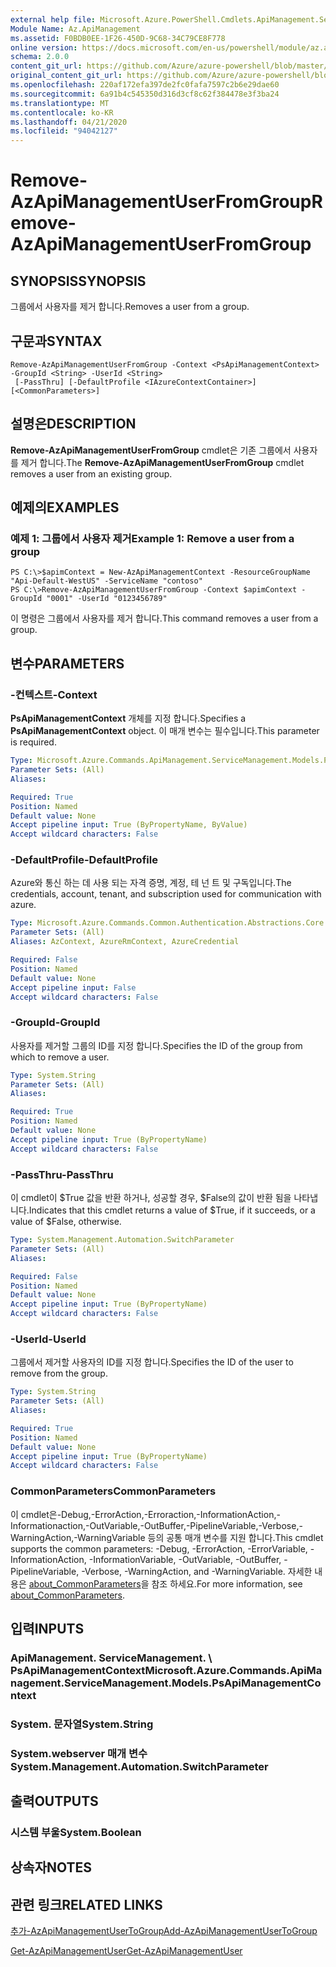 ```yaml
---
external help file: Microsoft.Azure.PowerShell.Cmdlets.ApiManagement.ServiceManagement.dll-Help.xml
Module Name: Az.ApiManagement
ms.assetid: F0BDB0EE-1F26-450D-9C68-34C79CE8F778
online version: https://docs.microsoft.com/en-us/powershell/module/az.apimanagement/remove-azapimanagementuserfromgroup
schema: 2.0.0
content_git_url: https://github.com/Azure/azure-powershell/blob/master/src/ApiManagement/ApiManagement/help/Remove-AzApiManagementUserFromGroup.md
original_content_git_url: https://github.com/Azure/azure-powershell/blob/master/src/ApiManagement/ApiManagement/help/Remove-AzApiManagementUserFromGroup.md
ms.openlocfilehash: 220af172efa397de2fc0fafa7597c2b6e29dae60
ms.sourcegitcommit: 6a91b4c545350d316d3cf8c62f384478e3f3ba24
ms.translationtype: MT
ms.contentlocale: ko-KR
ms.lasthandoff: 04/21/2020
ms.locfileid: "94042127"
---
```

# <span data-ttu-id="2cfcc-101">Remove-AzApiManagementUserFromGroup</span><span class="sxs-lookup"><span data-stu-id="2cfcc-101">Remove-AzApiManagementUserFromGroup</span></span>

## <span data-ttu-id="2cfcc-102">SYNOPSIS</span><span class="sxs-lookup"><span data-stu-id="2cfcc-102">SYNOPSIS</span></span>
<span data-ttu-id="2cfcc-103">그룹에서 사용자를 제거 합니다.</span><span class="sxs-lookup"><span data-stu-id="2cfcc-103">Removes a user from a group.</span></span>

## <span data-ttu-id="2cfcc-104">구문과</span><span class="sxs-lookup"><span data-stu-id="2cfcc-104">SYNTAX</span></span>

```
Remove-AzApiManagementUserFromGroup -Context <PsApiManagementContext> -GroupId <String> -UserId <String>
 [-PassThru] [-DefaultProfile <IAzureContextContainer>] [<CommonParameters>]
```

## <span data-ttu-id="2cfcc-105">설명은</span><span class="sxs-lookup"><span data-stu-id="2cfcc-105">DESCRIPTION</span></span>
<span data-ttu-id="2cfcc-106">**Remove-AzApiManagementUserFromGroup** cmdlet은 기존 그룹에서 사용자를 제거 합니다.</span><span class="sxs-lookup"><span data-stu-id="2cfcc-106">The **Remove-AzApiManagementUserFromGroup** cmdlet removes a user from an existing group.</span></span>

## <span data-ttu-id="2cfcc-107">예제의</span><span class="sxs-lookup"><span data-stu-id="2cfcc-107">EXAMPLES</span></span>

### <span data-ttu-id="2cfcc-108">예제 1: 그룹에서 사용자 제거</span><span class="sxs-lookup"><span data-stu-id="2cfcc-108">Example 1: Remove a user from a group</span></span>
```
PS C:\>$apimContext = New-AzApiManagementContext -ResourceGroupName "Api-Default-WestUS" -ServiceName "contoso"
PS C:\>Remove-AzApiManagementUserFromGroup -Context $apimContext -GroupId "0001" -UserId "0123456789"
```

<span data-ttu-id="2cfcc-109">이 명령은 그룹에서 사용자를 제거 합니다.</span><span class="sxs-lookup"><span data-stu-id="2cfcc-109">This command removes a user from a group.</span></span>

## <span data-ttu-id="2cfcc-110">변수</span><span class="sxs-lookup"><span data-stu-id="2cfcc-110">PARAMETERS</span></span>

### <span data-ttu-id="2cfcc-111">-컨텍스트</span><span class="sxs-lookup"><span data-stu-id="2cfcc-111">-Context</span></span>
<span data-ttu-id="2cfcc-112">**PsApiManagementContext** 개체를 지정 합니다.</span><span class="sxs-lookup"><span data-stu-id="2cfcc-112">Specifies a **PsApiManagementContext** object.</span></span>
<span data-ttu-id="2cfcc-113">이 매개 변수는 필수입니다.</span><span class="sxs-lookup"><span data-stu-id="2cfcc-113">This parameter is required.</span></span>

```yaml
Type: Microsoft.Azure.Commands.ApiManagement.ServiceManagement.Models.PsApiManagementContext
Parameter Sets: (All)
Aliases:

Required: True
Position: Named
Default value: None
Accept pipeline input: True (ByPropertyName, ByValue)
Accept wildcard characters: False
```

### <span data-ttu-id="2cfcc-114">-DefaultProfile</span><span class="sxs-lookup"><span data-stu-id="2cfcc-114">-DefaultProfile</span></span>
<span data-ttu-id="2cfcc-115">Azure와 통신 하는 데 사용 되는 자격 증명, 계정, 테 넌 트 및 구독입니다.</span><span class="sxs-lookup"><span data-stu-id="2cfcc-115">The credentials, account, tenant, and subscription used for communication with azure.</span></span>

```yaml
Type: Microsoft.Azure.Commands.Common.Authentication.Abstractions.Core.IAzureContextContainer
Parameter Sets: (All)
Aliases: AzContext, AzureRmContext, AzureCredential

Required: False
Position: Named
Default value: None
Accept pipeline input: False
Accept wildcard characters: False
```

### <span data-ttu-id="2cfcc-116">-GroupId</span><span class="sxs-lookup"><span data-stu-id="2cfcc-116">-GroupId</span></span>
<span data-ttu-id="2cfcc-117">사용자를 제거할 그룹의 ID를 지정 합니다.</span><span class="sxs-lookup"><span data-stu-id="2cfcc-117">Specifies the ID of the group from which to remove a user.</span></span>

```yaml
Type: System.String
Parameter Sets: (All)
Aliases:

Required: True
Position: Named
Default value: None
Accept pipeline input: True (ByPropertyName)
Accept wildcard characters: False
```

### <span data-ttu-id="2cfcc-118">-PassThru</span><span class="sxs-lookup"><span data-stu-id="2cfcc-118">-PassThru</span></span>
<span data-ttu-id="2cfcc-119">이 cmdlet이 $True 값을 반환 하거나, 성공할 경우, $False의 값이 반환 됨을 나타냅니다.</span><span class="sxs-lookup"><span data-stu-id="2cfcc-119">Indicates that this cmdlet returns a value of $True, if it succeeds, or a value of $False, otherwise.</span></span>

```yaml
Type: System.Management.Automation.SwitchParameter
Parameter Sets: (All)
Aliases:

Required: False
Position: Named
Default value: None
Accept pipeline input: True (ByPropertyName)
Accept wildcard characters: False
```

### <span data-ttu-id="2cfcc-120">-UserId</span><span class="sxs-lookup"><span data-stu-id="2cfcc-120">-UserId</span></span>
<span data-ttu-id="2cfcc-121">그룹에서 제거할 사용자의 ID를 지정 합니다.</span><span class="sxs-lookup"><span data-stu-id="2cfcc-121">Specifies the ID of the user to remove from the group.</span></span>

```yaml
Type: System.String
Parameter Sets: (All)
Aliases:

Required: True
Position: Named
Default value: None
Accept pipeline input: True (ByPropertyName)
Accept wildcard characters: False
```

### <span data-ttu-id="2cfcc-122">CommonParameters</span><span class="sxs-lookup"><span data-stu-id="2cfcc-122">CommonParameters</span></span>
<span data-ttu-id="2cfcc-123">이 cmdlet은-Debug,-ErrorAction,-Erroraction,-InformationAction,-Informationaction,-OutVariable,-OutBuffer,-PipelineVariable,-Verbose,-WarningAction,-WarningVariable 등의 공통 매개 변수를 지원 합니다.</span><span class="sxs-lookup"><span data-stu-id="2cfcc-123">This cmdlet supports the common parameters: -Debug, -ErrorAction, -ErrorVariable, -InformationAction, -InformationVariable, -OutVariable, -OutBuffer, -PipelineVariable, -Verbose, -WarningAction, and -WarningVariable.</span></span> <span data-ttu-id="2cfcc-124">자세한 내용은 [about_CommonParameters](http://go.microsoft.com/fwlink/?LinkID=113216)을 참조 하세요.</span><span class="sxs-lookup"><span data-stu-id="2cfcc-124">For more information, see [about_CommonParameters](http://go.microsoft.com/fwlink/?LinkID=113216).</span></span>

## <span data-ttu-id="2cfcc-125">입력</span><span class="sxs-lookup"><span data-stu-id="2cfcc-125">INPUTS</span></span>

### <span data-ttu-id="2cfcc-126">ApiManagement. ServiceManagement. \ PsApiManagementContext</span><span class="sxs-lookup"><span data-stu-id="2cfcc-126">Microsoft.Azure.Commands.ApiManagement.ServiceManagement.Models.PsApiManagementContext</span></span>

### <span data-ttu-id="2cfcc-127">System. 문자열</span><span class="sxs-lookup"><span data-stu-id="2cfcc-127">System.String</span></span>

### <span data-ttu-id="2cfcc-128">System.webserver 매개 변수</span><span class="sxs-lookup"><span data-stu-id="2cfcc-128">System.Management.Automation.SwitchParameter</span></span>

## <span data-ttu-id="2cfcc-129">출력</span><span class="sxs-lookup"><span data-stu-id="2cfcc-129">OUTPUTS</span></span>

### <span data-ttu-id="2cfcc-130">시스템 부울</span><span class="sxs-lookup"><span data-stu-id="2cfcc-130">System.Boolean</span></span>

## <span data-ttu-id="2cfcc-131">상속자</span><span class="sxs-lookup"><span data-stu-id="2cfcc-131">NOTES</span></span>

## <span data-ttu-id="2cfcc-132">관련 링크</span><span class="sxs-lookup"><span data-stu-id="2cfcc-132">RELATED LINKS</span></span>

[<span data-ttu-id="2cfcc-133">추가-AzApiManagementUserToGroup</span><span class="sxs-lookup"><span data-stu-id="2cfcc-133">Add-AzApiManagementUserToGroup</span></span>](./Add-AzApiManagementUserToGroup.md)

[<span data-ttu-id="2cfcc-134">Get-AzApiManagementUser</span><span class="sxs-lookup"><span data-stu-id="2cfcc-134">Get-AzApiManagementUser</span></span>](./Get-AzApiManagementUser.md)


